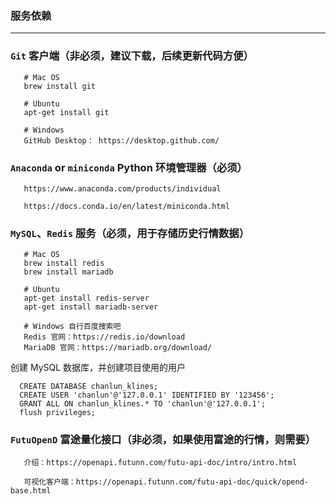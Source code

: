 ### 服务依赖

---

### `Git` 客户端（**非必须，建议下载，后续更新代码方便**）

       # Mac OS
       brew install git
       
       # Ubuntu
       apt-get install git
       
       # Windows 
       GitHub Desktop： https://desktop.github.com/

### `Anaconda`  or `miniconda`  Python 环境管理器（**必须**）

       https://www.anaconda.com/products/individual
    
       https://docs.conda.io/en/latest/miniconda.html

### `MySQL`、`Redis` 服务（**必须，用于存储历史行情数据**）

       # Mac OS
       brew install redis
       brew install mariadb
       
       # Ubuntu
       apt-get install redis-server
       apt-get install mariadb-server
           
       # Windows 自行百度搜索吧
       Redis 官网：https://redis.io/download
       MariaDB 官网：https://mariadb.org/download/

创建 MySQL 数据库，并创建项目使用的用户

      CREATE DATABASE chanlun_klines;
      CREATE USER 'chanlun'@'127.0.0.1' IDENTIFIED BY '123456';
      GRANT ALL ON chanlun_klines.* TO 'chanlun'@'127.0.0.1';
      flush privileges;

### `FutuOpenD` 富途量化接口（**非必须，如果使用富途的行情，则需要**）

       介绍：https://openapi.futunn.com/futu-api-doc/intro/intro.html
    
       可视化客户端：https://openapi.futunn.com/futu-api-doc/quick/opend-base.html
